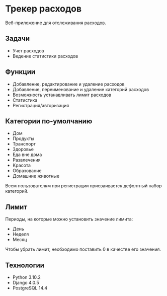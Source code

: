# Трекер расходов

Веб-приложение для отслеживания расходов.

## Задачи

- Учет расходов
- Ведение статистики расходов

## Функции

- Добавление, редактирование и удаление расходов
- Добавление, переименование и удаление категорий расходов
- Возможность устанавливать лимит расходов
- Статистика
- Регистрация/авторизация

## Категории по-умолчанию

- Дом
- Продукты
- Транспорт
- Здоровье
- Еда вне дома
- Развлечения
- Красота
- Образование
- Домашние животные

Всем пользователям при регистрации присваивается дефолтный набор категорий.

## Лимит

Периоды, на которые можно установить значение лимита:

- День
- Неделя
- Месяц

Чтобы убрать лимит, необходимо поставить 0 в качестве его значения.

## Технологии

- Python 3.10.2
- Django 4.0.5
- PostgreSQL 14.4

